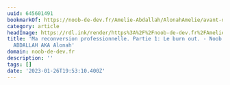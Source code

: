 ```yaml
---
uuid: 645601491
bookmarkOf: https://noob-de-dev.fr/Amelie-Abdallah/AlonahAmelie/avant-d-etre-dev/ma-reconversion-professionnelle-partie-1-le-burn-out/
category: article
headImage: https://rdl.ink/render/https%3A%2F%2Fnoob-de-dev.fr%2FAmelie-Abdallah%2FAlonahAmelie%2Favant-d-etre-dev%2Fma-reconversion-professionnelle-partie-1-le-burn-out%2F
title: 'Ma reconversion professionnelle. Partie 1: Le burn out. - Noob De Dev - Amélie
  ABDALLAH AKA Alonah'
domain: noob-de-dev.fr
description: ''
tags: []
date: '2023-01-26T19:53:10.400Z'
---
```



